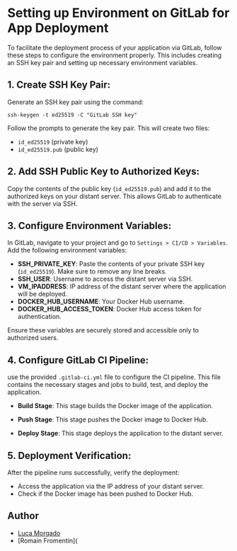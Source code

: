 # Setting up Environment on GitLab for App Deployment

To facilitate the deployment process of your application via GitLab, follow these steps to configure the environment properly. This includes creating an SSH key pair and setting up necessary environment variables.

## 1. Create SSH Key Pair:

Generate an SSH key pair using the command:

```
ssh-keygen -t ed25519 -C "GitLab SSH key"
```

Follow the prompts to generate the key pair. This will create two files:
- `id_ed25519` (private key)
- `id_ed25519.pub` (public key)

## 2. Add SSH Public Key to Authorized Keys:

Copy the contents of the public key (`id_ed25519.pub`) and add it to the authorized keys on your distant server. This allows GitLab to authenticate with the server via SSH.

## 3. Configure Environment Variables:

In GitLab, navigate to your project and go to `Settings > CI/CD > Variables`. Add the following environment variables:

- **SSH_PRIVATE_KEY**: Paste the contents of your private SSH key (`id_ed25519`). Make sure to remove any line breaks.
- **SSH_USER**: Username to access the distant server via SSH.
- **VM_IPADDRESS**: IP address of the distant server where the application will be deployed.
- **DOCKER_HUB_USERNAME**: Your Docker Hub username.
- **DOCKER_HUB_ACCESS_TOKEN**: Docker Hub access token for authentication.

Ensure these variables are securely stored and accessible only to authorized users.

## 4. Configure GitLab CI Pipeline:

use the provided `.gitlab-ci.yml` file to configure the CI pipeline. This file contains the necessary stages and jobs to build, test, and deploy the application.

- **Build Stage**: This stage builds the Docker image of the application.

- **Push Stage**: This stage pushes the Docker image to Docker Hub.

- **Deploy Stage**: This stage deploys the application to the distant server.

## 5. Deployment Verification:

After the pipeline runs successfully, verify the deployment:
- Access the application via the IP address of your distant server.
- Check if the Docker image has been pushed to Docker Hub.


## Author
- [Luca Morgado](https://github.com/mkarten)
- [Romain Fromentin](